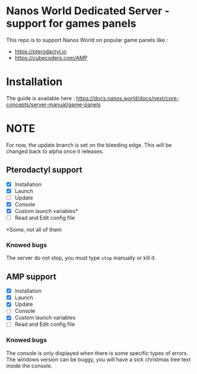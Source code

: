 # Nanos World Dedicated Server - support for games panels

This repo is to support Nanos World on popular game panels like :

* https://pterodactyl.io
* https://cubecoders.com/AMP

# Installation

The guide is available here : https://docs.nanos.world/docs/next/core-concepts/server-manual/game-panels

# NOTE

For now, the update branch is set on the bleeding edge. This will be changed back to alpha once it releases.

## Pterodactyl support

- [x] Installation
- [x] Launch
- [ ] Update
- [x] Console
- [x] Custom launch variables*
- [ ] Read and Edit config file

*Some, not all of them

### Knowed bugs

The server do not stop, you must type `stop` manually or kill it.

## AMP support

- [x] Installation
- [x] Launch
- [x] Update
- [ ] Console
- [x] Custom launch variables
- [ ] Read and Edit config file

### Knowed bugs

The console is only displayed when there is some specific types of errors.
The windows version can be buggy, you will have a sick christmas tree text inside the console.
